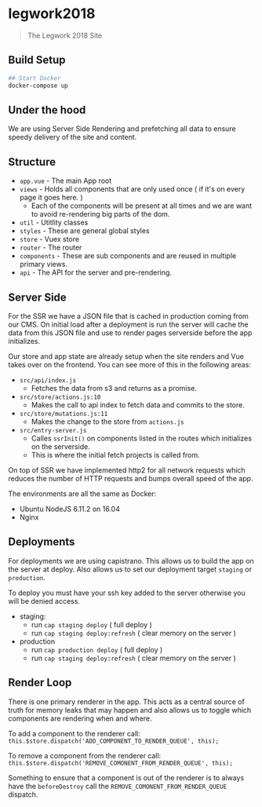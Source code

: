 # legwork2018

> The Legwork 2018 Site

## Build Setup

``` bash
## Start Docker
docker-compose up
```

## Under the hood
We are using Server Side Rendering and prefetching all data to ensure speedy delivery of the site and content.

## Structure
- `app.vue` - The main App root
- `views` - Holds all components that are only used once ( if it's on every page it goes here. )
	- Each of the components will be present at all times and we are want to avoid re-rendering big parts of the dom.
- `util` - Utitlity classes
- `styles` - These are general global styles
- `store` - Vuex store
- `router` - The router
- `components` - These are sub components and are reused in multiple primary views.
- `api` - The API for the server and pre-rendering.

## Server Side
For the SSR we have a JSON file that is cached in production coming from our CMS. On initial load after a deployment is run the server will cache the data from this JSON file and use to render pages serverside before the app initializes. 

Our store and app state are already setup when the site renders and Vue takes over on the frontend. You can see more of this in the following areas:
- `src/api/index.js`
	- Fetches the data from s3 and returns as a promise.
- `src/store/actions.js:10`
	- Makes the call to api index to fetch data and commits to the store.
- `src/store/mutations.js:11`
	- Makes the change to the store from `actions.js`
- `src/entry-server.js`
	- Calles `ssrInit()` on components listed in the routes which initializes on the serverside.
	- This is where the initial fetch projects is called from.

On top of SSR we have implemented http2 for all network requests which reduces the number of HTTP requests and bumps overall speed of the app.

The environments are all the same as Docker:
- Ubuntu NodeJS 6.11.2 on 16.04
- Nginx

## Deployments
For deployments we are using capistrano. This allows us to build the app on the server at deploy. Also allows us to set our deployment target `staging` or `production`.

To deploy you must have your ssh key added to the server otherwise you will be denied access.

- staging:
	- run `cap staging deploy` ( full deploy )
	- run `cap staging deploy:refresh` ( clear memory on the server )
- production
	- run `cap production deploy` ( full deploy )
	- run `cap staging deploy:refresh` ( clear memory on the server )

## Render Loop
There is one primary renderer in the app. This acts as a central source of truth for memory leaks that may happen and also allows us to toggle which components are rendering when and where.

To add a component to the renderer call: 
```this.$store.dispatch('ADD_COMPONENT_TO_RENDER_QUEUE', this);```

To remove a component from the renderer call: 
```this.$store.dispatch('REMOVE_COMONENT_FROM_RENDER_QUEUE', this);```

Something to ensure that a component is out of the renderer is to always have the `beforeDestroy` call the `REMOVE_COMONENT_FROM_RENDER_QUEUE` dispatch.



